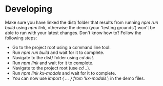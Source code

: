 # Developing
Make sure you have linked the dist/ folder that results from running *npm run build* using *npm link*, otherwise the demo (your 'testing grounds') won't be able to run with your latest changes. Don't know how to? Follow the following steps:
* Go to the project root using a command line tool.
* Run *npm run build* and wait for it to complete.
* Navigate to the dist/ folder using *cd dist*.
* Run *npm link* and wait for it to complete.
* Navigate to the project root (use *cd ..*).
* Run *npm link kx-modals* and wait for it to complete.
* You can now use *import { ... } from 'kx-modals';* in the demo files.